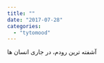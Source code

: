 ```yaml
---
title: ""
date: "2017-07-28"
categories: 
  - "tytomood"
---
```


آشفته ترین رودم، در جاری انسان ها
